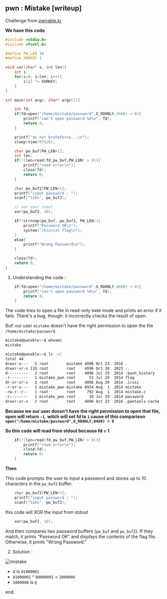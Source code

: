 ## pwn : Mistake [writeup]

Challenge from [pwnable.kr](https://pwnable.kr/)

**We have this code**
```c
#include <stdio.h>
#include <fcntl.h>

#define PW_LEN 10
#define XORKEY 1

void xor(char* s, int len){
	int i;
	for(i=0; i<len; i++){
		s[i] ^= XORKEY;
	}
}

int main(int argc, char* argv[]){

	int fd;
	if(fd=open("/home/mistake/password",O_RDONLY,0400) < 0){
		printf("can't open password %d\n", fd);
		return 0;
	}

	printf("do not bruteforce...\n");
	sleep(time(0)%20);

	char pw_buf[PW_LEN+1];
	int len;
	if(!(len=read(fd,pw_buf,PW_LEN) > 0)){
		printf("read error\n");
		close(fd);
		return 0;
	}

	char pw_buf2[PW_LEN+1];
	printf("input password : ");
	scanf("%10s", pw_buf2);

	// xor your input
	xor(pw_buf2, 10);

	if(!strncmp(pw_buf, pw_buf2, PW_LEN)){
		printf("Password OK\n");
		system("/bin/cat flag\n");
	}
	else{
		printf("Wrong Password\n");
	}

	close(fd);
	return 0;
}
```

1. Understanding the code :
```c
    if(fd=open("/home/mistake/password",O_RDONLY,0400) < 0){
		printf("can't open password %d\n", fd);
		return 0;
	}
```
The code tries to open a file in read-only `0400` mode and prints an error if it fails. There's a bug, though: it incorrectly checks the result of open.

But! our user `mistake` doesn't have the right permission to open the file `/home/mistake/password`.

```bash
mistake@pwnable:~$ whoami
mistake
```

```bash
mistake@pwnable:~$ ls -al
total 44
drwxr-x---   5 root        mistake 4096 Oct 23  2016 .
drwxr-xr-x 116 root        root    4096 Oct 30  2023 ..
d---------   2 root        root    4096 Jul 29  2014 .bash_history
-r--------   1 mistake_pwn root      51 Jul 29  2014 flag
dr-xr-xr-x   2 root        root    4096 Aug 20  2014 .irssi
-r-sr-x---   1 mistake_pwn mistake 8934 Aug  1  2014 mistake
-rw-r--r--   1 root        root     792 Aug  1  2014 mistake.c
-r--------   1 mistake_pwn root      10 Jul 29  2014 password
drwxr-xr-x   2 root        root    4096 Oct 23  2016 .pwntools-cache
```

**Because we our user doesn't have the right permission to open that file, open will return `-1`.**
**witch will set fd to `1` cause of this comparison `open("/home/mistake/password",O_RDONLY,0400) < 0`**

**So this code will read from stdout because fd = 1**
```c
	if(!(len=read(fd,pw_buf,PW_LEN) > 0)){
		printf("read error\n");
		close(fd);
		return 0;
	}
```

**Then**

This code prompts the user to input a password and stores up to 10 characters in the `pw_buf2` buffer.
```c
	char pw_buf2[PW_LEN+1];
	printf("input password : ");
	scanf("%10s", pw_buf2);
```

this code will XOR the input from stdout
```c
    xor(pw_buf2, 10);
```

And then compares two password buffers (`pw_buf` and `pw_buf2`). If they match, it prints "Password OK" and displays the contents of the flag file. Otherwise, it prints "Wrong Password."

2. Solution :

![mistake](https://i.imgur.com/PLBmYXO.png)

- `A` is `01000001`
- `01000001` ^ `00000001` = `1000000`
- `1000000` is `@`


end.